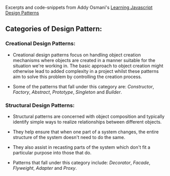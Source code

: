 Excerpts and code-snippets from Addy Osmani's [Learning Javascript Design Patterns](https://addyosmani.com/resources/essentialjsdesignpatterns/book/)

## Categories of Design Pattern:

### Creational Design Patterns:
* Creational design patterns focus on handling object creation mechanisms where objects are created in a manner suitable for the situation we're working in. The basic approach to object creation might otherwise lead to added complexity in a project whilst these patterns aim to solve this problem by controlling the creation process.

* Some of the patterns that fall under this category are: *Constructor*, *Factory*, *Abstract*, *Prototype*, *Singleton* and *Builder*.

### Structural Design Patterns:
* Structural patterns are concerned with object composition and typically identify simple ways to realize relationships between different objects.

* They help ensure that when one part of a system changes, the entire structure of the system doesn't need to do the same.

* They also assist in recasting parts of the system which don't fit a particular purpose into those that do.

* Patterns that fall under this category include: *Decorator*, *Facade*, *Flyweight*, *Adapter* and *Proxy*.
